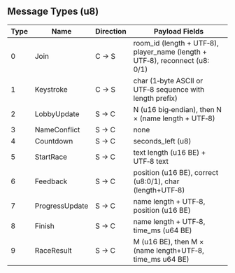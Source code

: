 ## Message Types (u8)

| Type | Name           | Direction | Payload Fields                                                              |
| ---- | -------------- | --------- | --------------------------------------------------------------------------- |
| 0    | Join           | C → S     | room_id (length + UTF‑8), player_name (length + UTF‑8), reconnect (u8: 0/1) |
| 1    | Keystroke      | C → S     | char (1‑byte ASCII or UTF‑8 sequence with length prefix)                    |
| 2    | LobbyUpdate    | S → C     | N (u16 big‑endian), then N × (name length + UTF‑8)                          |
| 3    | NameConflict   | S → C     | none                                                                        |
| 4    | Countdown      | S → C     | seconds_left (u8)                                                           |
| 5    | StartRace      | S → C     | text length (u16 BE) + UTF‑8 text                                           |
| 6    | Feedback       | S → C     | position (u16 BE), correct (u8:0/1), char (length+UTF‑8)                    |
| 7    | ProgressUpdate | S → C     | name length + UTF‑8, position (u16 BE)                                      |
| 8    | Finish         | S → C     | name length + UTF‑8, time_ms (u64 BE)                                       |
| 9    | RaceResult     | S → C     | M (u16 BE), then M × (name length+UTF‑8, time_ms u64 BE)                    |
